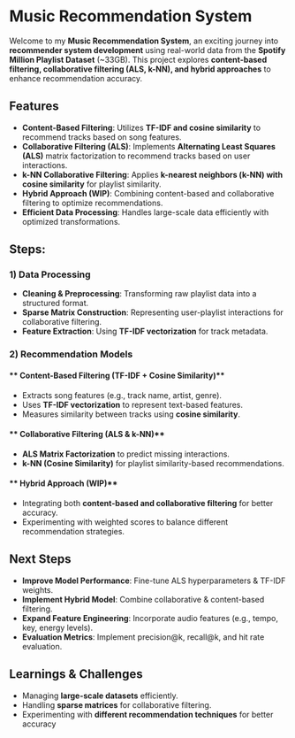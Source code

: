 #  Music Recommendation System

Welcome to my **Music Recommendation System**, an exciting journey into **recommender system development** using real-world data from the **Spotify Million Playlist Dataset** (~33GB). This project explores **content-based filtering, collaborative filtering (ALS, k-NN), and hybrid approaches** to enhance recommendation accuracy. 

## Features

- **Content-Based Filtering**: Utilizes **TF-IDF and cosine similarity** to recommend tracks based on song features.
- **Collaborative Filtering (ALS)**: Implements **Alternating Least Squares (ALS)** matrix factorization to recommend tracks based on user interactions.
- **k-NN Collaborative Filtering**: Applies **k-nearest neighbors (k-NN) with cosine similarity** for playlist similarity.
- **Hybrid Approach (WIP)**: Combining content-based and collaborative filtering to optimize recommendations.
- **Efficient Data Processing**: Handles large-scale data efficiently with optimized transformations.

##  Steps:

### **1) Data Processing**
- **Cleaning & Preprocessing**: Transforming raw playlist data into a structured format.
- **Sparse Matrix Construction**: Representing user-playlist interactions for collaborative filtering.
- **Feature Extraction**: Using **TF-IDF vectorization** for track metadata.

### **2) Recommendation Models**
#### ** Content-Based Filtering (TF-IDF + Cosine Similarity)**
- Extracts song features (e.g., track name, artist, genre).
- Uses **TF-IDF vectorization** to represent text-based features.
- Measures similarity between tracks using **cosine similarity**.

#### ** Collaborative Filtering (ALS & k-NN)**
- **ALS Matrix Factorization** to predict missing interactions.
- **k-NN (Cosine Similarity)** for playlist similarity-based recommendations.

#### ** Hybrid Approach (WIP)**
- Integrating both **content-based and collaborative filtering** for better accuracy.
- Experimenting with weighted scores to balance different recommendation strategies.


##  Next Steps
-  **Improve Model Performance**: Fine-tune ALS hyperparameters & TF-IDF weights.
-  **Implement Hybrid Model**: Combine collaborative & content-based filtering.
-  **Expand Feature Engineering**: Incorporate audio features (e.g., tempo, key, energy levels).
-  **Evaluation Metrics**: Implement precision@k, recall@k, and hit rate evaluation.

##  Learnings & Challenges
- Managing **large-scale datasets** efficiently.
- Handling **sparse matrices** for collaborative filtering.
- Experimenting with **different recommendation techniques** for better accuracy